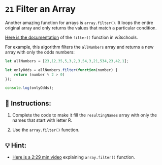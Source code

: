 # `21` Filter an Array

Another amazing function for arrays is `array.filter()`. It loops the entire original array and only returns the values that match a particular condition.

[Here is the documentation](https://www.w3schools.com/jsref/jsref_filter.asp) of the `filter()` function in w3schools.

For example, this algorithm filters the `allNumbers` array and returns a new array with only the odds numbers:

```js
let allNumbers = [23,12,35,5,3,2,3,54,3,21,534,23,42,1];

let onlyOdds = allNumbers.filter(function(number) {
	return (number % 2 > 0)
});

console.log(onlyOdds);
```

## 📝 Instructions:

1. Complete the code to make it fill the `resultingNames` array with only the names that start with letter R.

2. Use the `array.filter()` function.

## 💡 Hint:

+ [Here is a 2:29 min video](https://www.youtube.com/watch?v=0qsFDFC2oEE) explaining `array.filter()` function.
